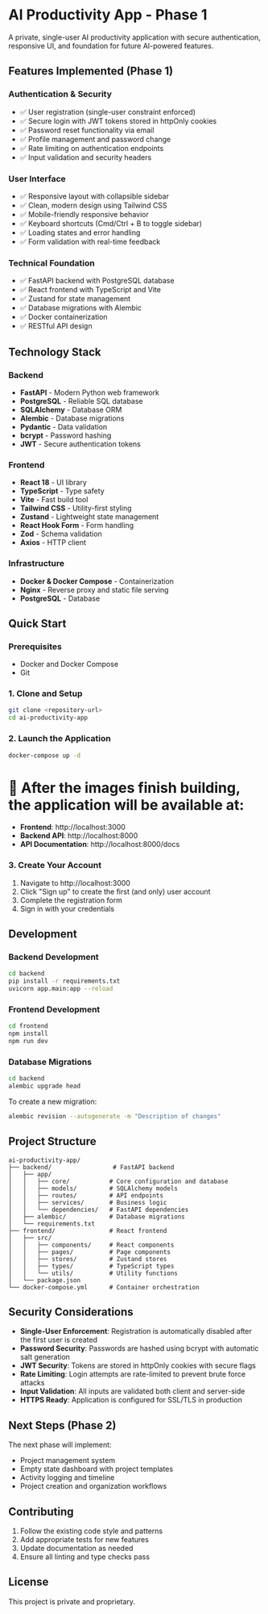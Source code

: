 # AI Productivity App - Phase 1

A private, single-user AI productivity application with secure authentication, responsive UI, and foundation for future AI-powered features.

## Features Implemented (Phase 1)

### Authentication & Security
- ✅ User registration (single-user constraint enforced)
- ✅ Secure login with JWT tokens stored in httpOnly cookies
- ✅ Password reset functionality via email
- ✅ Profile management and password change
- ✅ Rate limiting on authentication endpoints
- ✅ Input validation and security headers

### User Interface
- ✅ Responsive layout with collapsible sidebar
- ✅ Clean, modern design using Tailwind CSS
- ✅ Mobile-friendly responsive behavior
- ✅ Keyboard shortcuts (Cmd/Ctrl + B to toggle sidebar)
- ✅ Loading states and error handling
- ✅ Form validation with real-time feedback

### Technical Foundation
- ✅ FastAPI backend with PostgreSQL database
- ✅ React frontend with TypeScript and Vite
- ✅ Zustand for state management
- ✅ Database migrations with Alembic
- ✅ Docker containerization
- ✅ RESTful API design

## Technology Stack

### Backend
- **FastAPI** - Modern Python web framework
- **PostgreSQL** - Reliable SQL database
- **SQLAlchemy** - Database ORM
- **Alembic** - Database migrations
- **Pydantic** - Data validation
- **bcrypt** - Password hashing
- **JWT** - Secure authentication tokens

### Frontend
- **React 18** - UI library
- **TypeScript** - Type safety
- **Vite** - Fast build tool
- **Tailwind CSS** - Utility-first styling
- **Zustand** - Lightweight state management
- **React Hook Form** - Form handling
- **Zod** - Schema validation
- **Axios** - HTTP client

### Infrastructure
- **Docker & Docker Compose** - Containerization
- **Nginx** - Reverse proxy and static file serving
- **PostgreSQL** - Database

## Quick Start

### Prerequisites
- Docker and Docker Compose
- Git

### 1. Clone and Setup
```bash
git clone <repository-url>
cd ai-productivity-app
```

### 2. Launch the Application
```bash
docker-compose up -d
```

# 🎉  After the images finish building, the application will be available at:
- **Frontend**: http://localhost:3000
- **Backend API**: http://localhost:8000
- **API Documentation**: http://localhost:8000/docs

### 3. Create Your Account
1. Navigate to http://localhost:3000
2. Click "Sign up" to create the first (and only) user account
3. Complete the registration form
4. Sign in with your credentials

## Development

### Backend Development
```bash
cd backend
pip install -r requirements.txt
uvicorn app.main:app --reload
```

### Frontend Development
```bash
cd frontend
npm install
npm run dev
```

### Database Migrations
```bash
cd backend
alembic upgrade head
```

To create a new migration:
```bash
alembic revision --autogenerate -m "Description of changes"
```

## Project Structure

```
ai-productivity-app/
├── backend/                 # FastAPI backend
│   ├── app/
│   │   ├── core/           # Core configuration and database
│   │   ├── models/         # SQLAlchemy models
│   │   ├── routes/         # API endpoints
│   │   ├── services/       # Business logic
│   │   └── dependencies/   # FastAPI dependencies
│   ├── alembic/            # Database migrations
│   └── requirements.txt
├── frontend/               # React frontend
│   ├── src/
│   │   ├── components/     # React components
│   │   ├── pages/          # Page components
│   │   ├── stores/         # Zustand stores
│   │   ├── types/          # TypeScript types
│   │   └── utils/          # Utility functions
│   └── package.json
└── docker-compose.yml      # Container orchestration
```

## Security Considerations

- **Single-User Enforcement**: Registration is automatically disabled after the first user is created
- **Password Security**: Passwords are hashed using bcrypt with automatic salt generation
- **JWT Security**: Tokens are stored in httpOnly cookies with secure flags
- **Rate Limiting**: Login attempts are rate-limited to prevent brute force attacks
- **Input Validation**: All inputs are validated both client and server-side
- **HTTPS Ready**: Application is configured for SSL/TLS in production

## Next Steps (Phase 2)

The next phase will implement:
- Project management system
- Empty state dashboard with project templates
- Activity logging and timeline
- Project creation and organization workflows

## Contributing

1. Follow the existing code style and patterns
2. Add appropriate tests for new features
3. Update documentation as needed
4. Ensure all linting and type checks pass

## License

This project is private and proprietary.